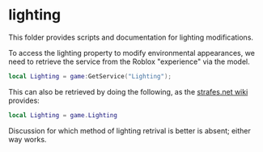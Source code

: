 # lighting
This folder provides scripts and documentation for lighting modifications.

To access the lighting property to modify environmental appearances, we need to retrieve the service from the Roblox "experience" via the model.
```lua
local Lighting = game:GetService("Lighting");
```
This can also be retrieved by doing the following, as the [strafes.net wiki](https://wiki.strafes.net/map_making/lighting_guide?rev=1624466270#:~:text=local%20l%20%3D%20game.Lighting) provides:
<!-- note to self: you can link to direct text by doing `link#:~:text=URIENCODEDTEXT.` Encode text here: https://www.urlencoder.org/ -->
```lua
local Lighting = game.Lighting
```
Discussion for which method of lighting retrival is better is absent; either way works.
